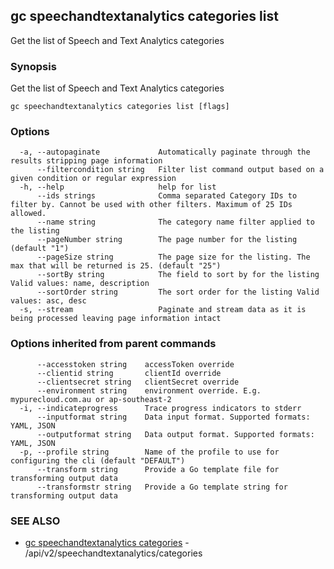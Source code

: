 ## gc speechandtextanalytics categories list

Get the list of Speech and Text Analytics categories

### Synopsis

Get the list of Speech and Text Analytics categories

```
gc speechandtextanalytics categories list [flags]
```

### Options

```
  -a, --autopaginate             Automatically paginate through the results stripping page information
      --filtercondition string   Filter list command output based on a given condition or regular expression
  -h, --help                     help for list
      --ids strings              Comma separated Category IDs to filter by. Cannot be used with other filters. Maximum of 25 IDs allowed.
      --name string              The category name filter applied to the listing
      --pageNumber string        The page number for the listing (default "1")
      --pageSize string          The page size for the listing. The max that will be returned is 25. (default "25")
      --sortBy string            The field to sort by for the listing Valid values: name, description
      --sortOrder string         The sort order for the listing Valid values: asc, desc
  -s, --stream                   Paginate and stream data as it is being processed leaving page information intact
```

### Options inherited from parent commands

```
      --accesstoken string    accessToken override
      --clientid string       clientId override
      --clientsecret string   clientSecret override
      --environment string    environment override. E.g. mypurecloud.com.au or ap-southeast-2
  -i, --indicateprogress      Trace progress indicators to stderr
      --inputformat string    Data input format. Supported formats: YAML, JSON
      --outputformat string   Data output format. Supported formats: YAML, JSON
  -p, --profile string        Name of the profile to use for configuring the cli (default "DEFAULT")
      --transform string      Provide a Go template file for transforming output data
      --transformstr string   Provide a Go template string for transforming output data
```

### SEE ALSO

* [gc speechandtextanalytics categories](gc_speechandtextanalytics_categories.html)	 - /api/v2/speechandtextanalytics/categories


